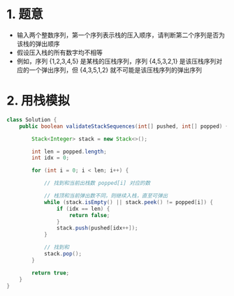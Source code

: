 
# 1. 题意

- 输入两个整数序列，第一个序列表示栈的压入顺序，请判断第二个序列是否为该栈的弹出顺序
- 假设压入栈的所有数字均不相等
- 例如，序列 {1,2,3,4,5} 是某栈的压栈序列，序列 {4,5,3,2,1} 是该压栈序列对应的一个弹出序列，但 {4,3,5,1,2} 就不可能是该压栈序列的弹出序列


# 2. 用栈模拟

```java
class Solution {
    public boolean validateStackSequences(int[] pushed, int[] popped) {

        Stack<Integer> stack = new Stack<>();

        int len = popped.length;
        int idx = 0;

        for (int i = 0; i < len; i++) {

            // 找到和当前出栈数 popped[i] 对应的数

            // 栈顶和当前弹出数不同，则继续入栈，直至可弹出
            while (stack.isEmpty() || stack.peek() != popped[i]) {
                if (idx == len) {
                    return false;
                }
                stack.push(pushed[idx++]);
            }

            // 找到和
            stack.pop();
        }

        return true;
    }
}
```